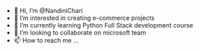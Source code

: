 - 👋 Hi, I’m @NandiniChari
- 👀 I’m interested in creating e-commerce projects
- 🌱 I’m currently learning Python Full Stack development course
- 💞️ I’m looking to collaborate on microsoft team
- 📫 How to reach me ...

<!---
NandiniChari/NandiniChari is a ✨ special ✨ repository because its `README.md` (this file) appears on your GitHub profile.
You can click the Preview link to take a look at your changes.
--->
